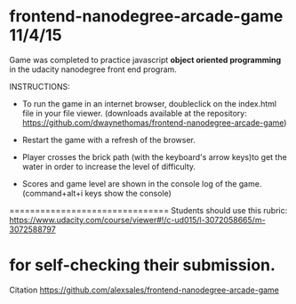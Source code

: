frontend-nanodegree-arcade-game 11/4/15
===============================
Game was completed to practice javascript **object oriented programming** in the udacity nanodegree front end program.

INSTRUCTIONS:

* To run the game in an internet browser, doubleclick on the index.html file in your file viewer.
(downloads available at the repository: https://github.com/dwaynethomas/frontend-nanodegree-arcade-game)

* Restart the game with a refresh of the browser.

* Player crosses the brick path (with the keyboard's arrow keys)to get the water in order to increase the level of difficulty.

* Scores and game level are shown in the console log of the game.(command+alt+i keys show the console)

===============================
Students should use this rubric: https://www.udacity.com/course/viewer#!/c-ud015/l-3072058665/m-3072588797

for self-checking their submission.
===============================

Citation
https://github.com/alexsales/frontend-nanodegree-arcade-game
